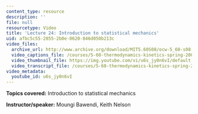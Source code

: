 ```yaml
---
content_type: resource
description: ''
file: null
resourcetype: Video
title: 'Lecture 24: Introduction to statistical mechanics'
uid: afbc5c55-2855-2b0e-0620-846d050b213c
video_files:
  archive_url: http://www.archive.org/download/MIT5.60S08/ocw-5_60-s08-lec24_300k.mp4
  video_captions_file: /courses/5-60-thermodynamics-kinetics-spring-2008/a22f26bf36195cceb3375eafe400138f_u6s_jy0n6vI.vtt
  video_thumbnail_file: https://img.youtube.com/vi/u6s_jy0n6vI/default.jpg
  video_transcript_file: /courses/5-60-thermodynamics-kinetics-spring-2008/31ff43c96720ec487dbe8c06a03f838f_u6s_jy0n6vI.pdf
video_metadata:
  youtube_id: u6s_jy0n6vI
---
```


**Topics covered:** Introduction to statistical mechanics

**Instructor/speaker:** Moungi Bawendi, Keith Nelson